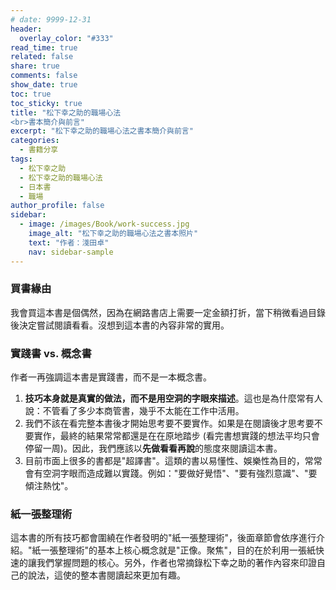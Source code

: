 ```yaml
---
# date: 9999-12-31
header:
  overlay_color: "#333"
read_time: true
related: false
share: true
comments: false
show_date: true
toc: true
toc_sticky: true
title: "松下幸之助的職場心法
<br>書本簡介與前言"
excerpt: "松下幸之助的職場心法之書本簡介與前言"
categories:
  - 書籍分享
tags:
  - 松下幸之助
  - 松下幸之助的職場心法
  - 日本書
  - 職場
author_profile: false
sidebar:
  - image: /images/Book/work-success.jpg
    image_alt: "松下幸之助的職場心法之書本照片"
    text: "作者：淺田卓"
    nav: sidebar-sample
---
```

### 買書緣由
我會買這本書是個偶然，因為在網路書店上需要一定金額打折，當下稍微看過目錄後決定嘗試閱讀看看。沒想到這本書的內容非常的實用。

### 實踐書 vs. 概念書
作者一再強調這本書是實踐書，而不是一本概念書。
1. **技巧本身就是真實的做法，而不是用空洞的字眼來描述**。這也是為什麼常有人說：不管看了多少本商管書，幾乎不太能在工作中活用。
2. 我們不該在看完整本書後才開始思考要不要實作。如果是在閱讀後才思考要不要實作，最終的結果常常都還是在在原地踏步 (看完書想實踐的想法平均只會停留一周)。因此，我們應該以**先做看看再說**的態度來閱讀這本書。
3. 目前市面上很多的書都是"超譯書"。這類的書以易懂性、娛樂性為目的，常常會有空洞字眼而造成難以實踐。例如："要做好覺悟"、"要有強烈意識"、"要傾注熱忱"。

### 紙一張整理術
這本書的所有技巧都會圍繞在作者發明的"紙一張整理術"，後面章節會依序進行介紹。"紙一張整理術"的基本上核心概念就是"正像。聚焦"，目的在於利用一張紙快速的讓我們掌握問題的核心。另外，作者也常摘錄松下幸之助的著作內容來印證自己的說法，這使的整本書閱讀起來更加有趣。